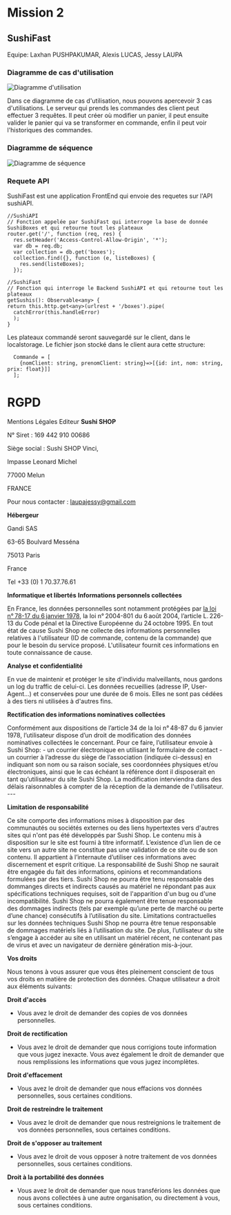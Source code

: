 # Mission 2
## SushiFast
Equipe: Laxhan PUSHPAKUMAR, Alexis LUCAS, Jessy LAUPA

### Diagramme de cas d'utilisation
![Diagramme d'utilisation](src/img/diagramme_utilisation.png)

Dans ce diagramme de cas d'utilisation, nous pouvons apercevoir 3 cas d'utilisations. Le serveur qui prends les commandes des client peut effectuer 3 requêtes. Il peut créer où modifier un panier, il peut ensuite valider le panier qui va se transformer en commande, enfin il peut voir l'historiques des commandes.


### Diagramme de séquence
![Diagramme de séquence](src/img/sequence_diagramme.png)


### Requete API
SushiFast est une application FrontEnd qui envoie des requetes sur l'API sushiAPI.

```
//SushiAPI
// Fonction appelée par SushiFast qui interroge la base de donnée SushiBoxes et qui retourne tout les plateaux
router.get('/', function (req, res) {
  res.setHeader('Access-Control-Allow-Origin', '*');
  var db = req.db;
  var collection = db.get('boxes');
  collection.find({}, function (e, listeBoxes) {
    res.send(listeBoxes);
  });
```

```
//SushiFast
// Fonction qui interroge le Backend SushiAPI et qui retourne tout les plateaux
getSushis(): Observable<any> {
return this.http.get<any>(urlrest + '/boxes').pipe(
  catchError(this.handleError)
  );
}
```


Les plateaux commandé seront sauvegardé sur le client, dans le localstorage. Le fichier json stocké dans le client aura cette structure: 
```
  Commande = [
    {nomClient: string, prenomClient: string}=>[{id: int, nom: string, prix: float}]]
  ];
```




# RGPD
Mentions Légales
Editeur
**Sushi SHOP**

N° Siret : 169 442 910 00686

Siège social : Sushi SHOP Vinci,

Impasse Leonard Michel 

77000 Melun

FRANCE

Pour nous contacter : [laupajessy@gmail.com](mailto:laupajessy@gmail.com)

**Hébergeur**

Gandi SAS

63-65 Boulvard Messéna

75013 Paris

France

Tel +33 (0) 1 70.37.76.61

**Informatique et libertés**
**Informations personnels collectées**

En France, les données personnelles sont notamment protégées par [la loi n° 78-17 du 6 janvier 1978](https://legifrance.gouv.fr/affichTexte.do?cidTexte=JORFTEXT000000886460), la loi n° 2004-801 du 6 août 2004, l’article L. 226-13 du Code pénal et la Directive Européenne du 24 octobre 1995. En tout état de cause Sushi Shop ne collecte des informations personnelles relatives à l'utilisateur (ID de commande, contenu de la commande) que pour le besoin du service proposé. L'utilisateur fournit ces informations en toute connaissance de cause.

**Analyse et confidentialité**

En vue de maintenir et protéger le site d'individu malveillants, nous gardons un log du traffic de celui-ci. Les données recueillies (adresse IP, User-Agent...) et conservées pour une durée de 6 mois. Elles ne sont pas cédées à des tiers ni utilisées à d'autres fins.

**Rectification des informations nominatives collectées**

Conformément aux dispositions de l’article 34 de la loi n° 48-87 du 6 janvier 1978, l’utilisateur dispose d’un droit de modification des données nominatives collectées le concernant. Pour ce faire, l’utilisateur envoie à Sushi Shop: - un courrier électronique en utilisant le formulaire de contact - un courrier à l’adresse du siège de l’association (indiquée ci-dessus) en indiquant son nom ou sa raison sociale, ses coordonnées physiques et/ou électroniques, ainsi que le cas échéant la référence dont il disposerait en tant qu’utilisateur du site Sushi Shop. La modification interviendra dans des délais raisonnables à compter de la réception de la demande de l'utilisateur. ---

**Limitation de responsabilité**

Ce site comporte des informations mises à disposition par des communautés ou sociétés externes ou des liens hypertextes vers d'autres sites qui n'ont pas été développés par Sushi Shop. Le contenu mis à disposition sur le site est fourni à titre informatif. L’existence d’un lien de ce site vers un autre site ne constitue pas une validation de ce site ou de son contenu. Il appartient à l’internaute d’utiliser ces informations avec discernement et esprit critique. La responsabilité de Sushi Shop ne saurait être engagée du fait des informations, opinions et recommandations formulées par des tiers. Sushi Shop ne pourra être tenu responsable des dommanges directs et indirects causés au matériel ne répondant pas aux spécifications techniques requises, soit de l'apparition d'un bug ou d'une incompatibilité. Sushi Shop ne pourra également être tenue responsable des dommages indirects (tels par exemple qu’une perte de marché ou perte d’une chance) consécutifs à l’utilisation du site.
Limitations contractuelles sur les données techniques
Sushi Shop ne pourra être tenue responsable de dommages matériels liés à l’utilisation du site. De plus, l’utilisateur du site s’engage à accéder au site en utilisant un matériel récent, ne contenant pas de virus et avec un navigateur de dernière génération mis-à-jour.

**Vos droits**

Nous tenons à vous assurer que vous êtes pleinement conscient de tous vos droits en matière de protection des données. Chaque utilisateur a droit aux éléments suivants:

**Droit d'accès**
- Vous avez le droit de demander des copies de vos données personnelles.

**Droit de rectification**
- Vous avez le droit de demander que nous corrigions toute information que vous jugez inexacte. Vous avez également le droit de demander que nous remplissions les informations que vous jugez incomplètes.

**Droit d'effacement**
- Vous avez le droit de demander que nous effacions vos données personnelles, sous certaines conditions.

**Droit de restreindre le traitement**
- Vous avez le droit de demander que nous restreignions le traitement de vos données personnelles, sous certaines conditions.

**Droit de s'opposer au traitement**
- Vous avez le droit de vous opposer à notre traitement de vos données personnelles, sous certaines conditions.

**Droit à la portabilité des données**
- Vous avez le droit de demander que nous transférions les données que nous avons collectées à une autre organisation, ou directement à vous, sous certaines conditions.

